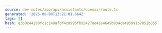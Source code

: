```yaml
---
source: dev-notes/app/api/assistants/openai/route.ts
generated: '2025-06-08T13:21:01.664Z'
tags: []
hash: e3b0c44298fc1c149afbf4c8996fb92427ae41e4649b934ca495991b7852b855
---
```


